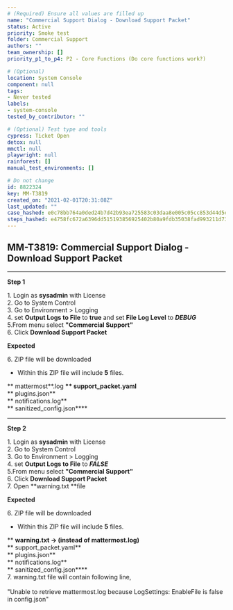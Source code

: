```yaml
---
# (Required) Ensure all values are filled up
name: "Commercial Support Dialog - Download Support Packet"
status: Active
priority: Smoke test
folder: Commercial Support
authors: ""
team_ownership: []
priority_p1_to_p4: P2 - Core Functions (Do core functions work?)

# (Optional)
location: System Console
component: null
tags:
- Never tested
labels: 
- system-console
tested_by_contributor: ""

# (Optional) Test type and tools
cypress: Ticket Open
detox: null
mmctl: null
playwright: null
rainforest: []
manual_test_environments: []

# Do not change
id: 8822324
key: MM-T3819
created_on: "2021-02-01T20:31:08Z"
last_updated: ""
case_hashed: e0c78bb764a0ded24b7d42b93ea725583c03daa8e005c05cc853d44d5ea6812c709ef86fcad9c544c4fcbf3654210251
steps_hashed: e4758fc672a6396dd515193856925402b80a9fdb35038fad993211d73033467d678cccda05bc51f14dbc26225b71e201
---
```


<!-- (Auto-generated) Based on frontmatter's "key" and "name" -->

## MM-T3819: Commercial Support Dialog - Download Support Packet

---

**Step 1**

1\. Login as **sysadmin** with License\
2\. Go to System Control\
3\. Go to Environment > Logging\
4\. set **Output Logs to File** to **true** and set **File Log Level** to **_DEBUG_**\
5.From menu select **"Commercial Support"**\
6\. Click **Download Support Packet**

**Expected**

6\. ZIP file will be downloaded

- Within this ZIP file will include **5** files.

\*\* mattermost\*\*.log **\*\* support\_packet.yaml**\
\*\* plugins.json\*\*\
\*\* notifications.log\*\*\
\*\* sanitized\_config.json\*\*\*\*

---

**Step 2**

1\. Login as **sysadmin** with License\
2\. Go to System Control\
3\. Go to Environment > Logging\
4\. set **Output Logs to File** to **_FALSE_**\
5.From menu select **"Commercial Support"**\
6\. Click **Download Support Packet**\
7\. Open \*\*warning.txt \*\*file

**Expected**

6\. ZIP file will be downloaded

- Within this ZIP file will include **5** files.

\*\* **warning.txt -> (instead of mattermost.log)**\
\*\* support\_packet.yaml\*\*\
\*\* plugins.json\*\*\
\*\* notifications.log\*\*\
\*\* sanitized\_config.json\*\*\*\*\
7\. warning.txt file will contain following line,\
\
"Unable to retrieve mattermost.log because LogSettings: EnableFile is false in config.json"
